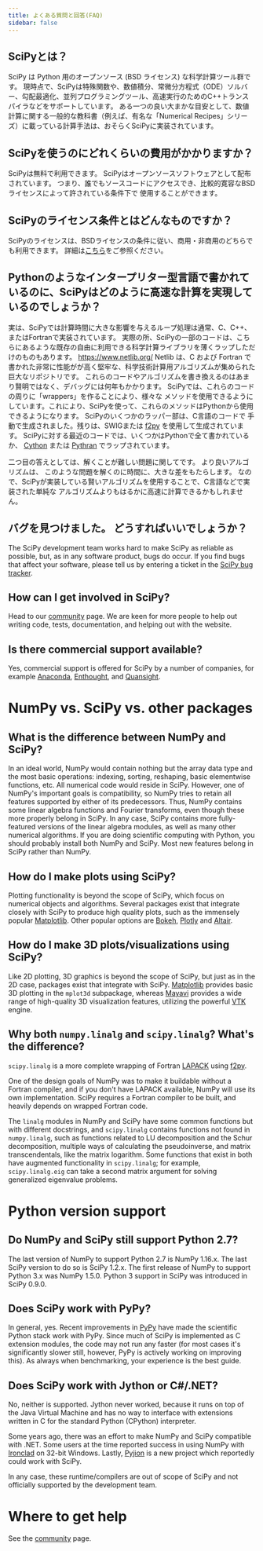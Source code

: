 ```yaml
---
title: よくある質問と回答(FAQ)
sidebar: false
---
```


## SciPyとは？

SciPy は Python 用のオープンソース (BSD ライセンス) な科学計算ツール群です。 現時点で、SciPyは特殊関数や、数値積分、常微分方程式（ODE）ソルバー、勾配最適化、並列プログラミングツール、高速実行のためのC++トランスパイラなどをサポートしています。 ある一つの良い大まかな目安として、数値計算に関する一般的な教科書（例えば、有名な「Numerical Recipes」シリーズ）に載っている計算手法は、おそらくSciPyに実装されています。

## SciPyを使うのにどれくらいの費用がかかりますか？

SciPyは無料で利用できます。 SciPyはオープンソースソフトウェアとして配布されています。
つまり、誰でもソースコードにアクセスでき、比較的寛容なBSD ライセンスによって許されている条件下で
使用することができます。

## SciPyのライセンス条件とはどんなものですか？

SciPyのライセンスは、BSDライセンスの条件に従い、商用・非商用のどちらでも利用できます。
詳細は[こちら](https://github.com/scipy/scipy/blob/main/LICENSE.txt)をご参照ください。

## Pythonのようなインタープリター型言語で書かれているのに、SciPyはどのように高速な計算を実現しているのでしょうか？

実は、SciPyでは計算時間に大きな影響を与えるループ処理は通常、C、C++、またはFortranで実装されています。 実際の所、SciPyの一部のコードは、こちらにあるような既存の自由に利用できる科学計算ライブラリを薄くラップしただけのものもあります。 <https://www.netlib.org/> Netlib は、C および Fortran で書かれた非常に性能がが高く堅牢な、科学技術計算用アルゴリズムが集められた巨大なリポジトリです。 これらのコードやアルゴリズムを書き換えるのはあまり賢明ではなく、デバッグには何年もかかります。 SciPyでは、これらのコードの周りに「wrappers」を作ることにより、様々な
メソッドを使用できるようにしています。これにより、SciPyを使って、これらのメソッドはPythonから使用できるようになります。 SciPyのいくつかのラッパー部は、C言語のコードで
手動で生成されました。残りは、SWIGまたは
[f2py](https://www.f2py.com) を使用して生成されています。 SciPyに対する最近のコードでは、いくつかはPythonで全て書かれているか、
[Cython](https://cython.org/) または [Pythran](https://pythran.readthedocs.io) でラップされています。

二つ目の答えとしては、解くことが難しい問題に関してです。 より良いアルゴリズムは、
このような問題を解くのに時間に、大きな差をもたらします。
なので、SciPyが実装している賢いアルゴリズムを使用することで、C言語などで実装された単純な
アルゴリズムよりもはるかに高速に計算できるかもしれません。

## バグを見つけました。 どうすればいいでしょうか？

The SciPy development team works hard to make SciPy as reliable as
possible, but, as in any software product, bugs do occur. If you find
bugs that affect your software, please tell us by entering a ticket in
the [SciPy bug tracker](https://github.com/scipy/scipy/issues).

## How can I get involved in SciPy?

Head to our [community](/community) page.
We are keen for more people to help out writing code,
tests, documentation, and helping out with the website.

## Is there commercial support available?

Yes, commercial support is offered for SciPy by a number of companies,
for example [Anaconda](https://www.anaconda.com),
[Enthought](https://www.enthought.com), and
[Quansight](https://www.quansight.com).

# NumPy vs. SciPy vs. other packages

## What is the difference between NumPy and SciPy?

In an ideal world, NumPy would contain nothing but the array data type
and the most basic operations: indexing, sorting, reshaping, basic
elementwise functions, etc. All numerical code would reside in SciPy.
However, one of NumPy\'s important goals is compatibility, so NumPy
tries to retain all features supported by either of its predecessors.
Thus, NumPy contains some linear algebra functions and Fourier
transforms, even though these more properly belong in SciPy. In any
case, SciPy contains more fully-featured versions of the linear algebra
modules, as well as many other numerical algorithms. If you are doing
scientific computing with Python, you should probably install both NumPy
and SciPy. Most new features belong in SciPy rather than NumPy.

## How do I make plots using SciPy?

Plotting functionality is beyond the scope of SciPy, which
focus on numerical objects and algorithms. Several packages exist that
integrate closely with SciPy to produce high quality plots,
such as the immensely popular [Matplotlib](https://matplotlib.org). Other
popular options are [Bokeh](https://bokeh.pydata.org/en/latest),
[Plotly](https://plot.ly) and [Altair](https://altair-viz.github.io).

## How do I make 3D plots/visualizations using SciPy?

Like 2D plotting, 3D graphics is beyond the scope of SciPy,
but just as in the 2D case, packages exist that integrate with SciPy.
[Matplotlib](https://matplotlib.org) provides basic 3D plotting in the
`mplot3d` subpackage, whereas
[Mayavi](https://docs.enthought.com/mayavi/mayavi/) provides a wide
range of high-quality 3D visualization features, utilizing the powerful
[VTK](https://www.vtk.org/) engine.

## Why both `numpy.linalg` and `scipy.linalg`? What\'s the difference?

`scipy.linalg` is a more complete wrapping
of Fortran [LAPACK](https://www.netlib.org/lapack/) using
[f2py](https://www.f2py.com).

One of the design goals of NumPy was to make it buildable without a
Fortran compiler, and if you don\'t have LAPACK available, NumPy will
use its own implementation. SciPy requires a Fortran compiler to be
built, and heavily depends on wrapped Fortran code.

The `linalg` modules in NumPy and SciPy
have some common functions but with different docstrings, and
`scipy.linalg` contains functions not
found in `numpy.linalg`, such as functions
related to LU
decomposition and the
Schur
decomposition,
multiple ways of calculating the pseudoinverse, and matrix
transcendentals, like the matrix
logarithm. Some
functions that exist in both have augmented functionality in
`scipy.linalg`; for example,
`scipy.linalg.eig` can take a second
matrix argument for solving generalized eigenvalue
problems.

# Python version support

## Do NumPy and SciPy still support Python 2.7?

The last version of NumPy to support Python 2.7 is NumPy 1.16.x. The
last SciPy version to do so is SciPy 1.2.x. The first release of NumPy
to support Python 3.x was NumPy 1.5.0. Python 3 support in SciPy was
introduced in SciPy 0.9.0.

## Does SciPy work with PyPy?

In general, yes. Recent improvements in [PyPy](https://pypy.org) have
made the scientific Python stack work with PyPy. Since much of SciPy is
implemented as C
extension modules, the code may not run any faster (for most cases it\'s
significantly slower still, however, PyPy is actively working on
improving this). As always when benchmarking, your experience is the
best guide.

## Does SciPy work with Jython or C\#/.NET?

No, neither is supported. Jython never worked, because it runs on top of
the Java Virtual Machine and has no way to interface with extensions
written in C for the standard Python (CPython) interpreter.

Some years ago, there was an effort to make NumPy and SciPy compatible
with .NET. Some users at the time reported success in using NumPy with
[Ironclad](https://code.google.com/archive/p/ironclad) on 32-bit
Windows. Lastly, [Pyjion](https://www.trypyjion.com) is a new project which
reportedly could work with SciPy.

In any case, these runtime/compilers are out of scope of SciPy and not
officially supported by the development team.

# Where to get help

See the [community](/community) page.
